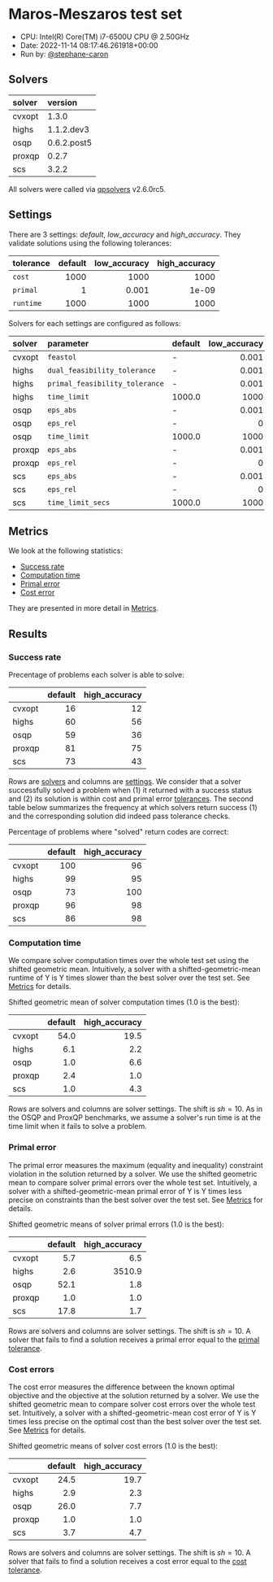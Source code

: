# Maros-Meszaros test set

- CPU: Intel(R) Core(TM) i7-6500U CPU @ 2.50GHz
- Date: 2022-11-14 08:17:46.261918+00:00
- Run by: [@stephane-caron](https://github.com/stephane-caron/)

## Solvers

| solver   | version     |
|:---------|:------------|
| cvxopt   | 1.3.0       |
| highs    | 1.1.2.dev3  |
| osqp     | 0.6.2.post5 |
| proxqp   | 0.2.7       |
| scs      | 3.2.2       |

All solvers were called via
[qpsolvers](https://github.com/stephane-caron/qpsolvers) v2.6.0rc5.

## Settings

There are 3 settings: *default*, *low_accuracy* and
*high_accuracy*. They validate solutions using the following tolerances:

| tolerance   |   default |   low_accuracy |   high_accuracy |
|:------------|----------:|---------------:|----------------:|
| ``cost``    |      1000 |       1000     |        1000     |
| ``primal``  |         1 |          0.001 |           1e-09 |
| ``runtime`` |      1000 |       1000     |        1000     |

Solvers for each settings are configured as follows:

| solver   | parameter                        | default   |   low_accuracy |   high_accuracy |
|:---------|:---------------------------------|:----------|---------------:|----------------:|
| cvxopt   | ``feastol``                      | -         |          0.001 |           1e-09 |
| highs    | ``dual_feasibility_tolerance``   | -         |          0.001 |           1e-09 |
| highs    | ``primal_feasibility_tolerance`` | -         |          0.001 |           1e-09 |
| highs    | ``time_limit``                   | 1000.0    |       1000     |        1000     |
| osqp     | ``eps_abs``                      | -         |          0.001 |           1e-09 |
| osqp     | ``eps_rel``                      | -         |          0     |           0     |
| osqp     | ``time_limit``                   | 1000.0    |       1000     |        1000     |
| proxqp   | ``eps_abs``                      | -         |          0.001 |           1e-09 |
| proxqp   | ``eps_rel``                      | -         |          0     |           0     |
| scs      | ``eps_abs``                      | -         |          0.001 |           1e-09 |
| scs      | ``eps_rel``                      | -         |          0     |           0     |
| scs      | ``time_limit_secs``              | 1000.0    |       1000     |        1000     |

## Metrics

We look at the following statistics:

- [Success rate](#success-rate)
- [Computation time](#computation-time)
- [Primal error](#primal-error)
- [Cost error](#cost-error)

They are presented in more detail in [Metrics](../README.md#metrics).

## Results

### Success rate

Precentage of problems each solver is able to solve:

|        |   default |   high_accuracy |
|:-------|----------:|----------------:|
| cvxopt |        16 |              12 |
| highs  |        60 |              56 |
| osqp   |        59 |              36 |
| proxqp |        81 |              75 |
| scs    |        73 |              43 |

Rows are [solvers](#solvers) and columns are [settings](#settings). We consider
that a solver successfully solved a problem when (1) it returned with a success
status and (2) its solution is within cost and primal error
[tolerances](#settings). The second table below summarizes the frequency at
which solvers return success (1) and the corresponding solution did indeed pass
tolerance checks.

Percentage of problems where "solved" return codes are correct:

|        |   default |   high_accuracy |
|:-------|----------:|----------------:|
| cvxopt |       100 |              96 |
| highs  |        99 |              95 |
| osqp   |        73 |             100 |
| proxqp |        96 |              98 |
| scs    |        86 |              98 |

### Computation time

We compare solver computation times over the whole test set using the shifted
geometric mean. Intuitively, a solver with a shifted-geometric-mean runtime of
Y is Y times slower than the best solver over the test set. See
[Metrics](../README.md#metrics) for details.

Shifted geometric mean of solver computation times (1.0 is the best):

|        |   default |   high_accuracy |
|:-------|----------:|----------------:|
| cvxopt |      54.0 |            19.5 |
| highs  |       6.1 |             2.2 |
| osqp   |       1.0 |             6.6 |
| proxqp |       2.4 |             1.0 |
| scs    |       1.0 |             4.3 |

Rows are solvers and columns are solver settings. The shift is $sh = 10$. As in
the OSQP and ProxQP benchmarks, we assume a solver's run time is at the time
limit when it fails to solve a problem.

### Primal error

The primal error measures the maximum (equality and inequality) constraint
violation in the solution returned by a solver. We use the shifted geometric
mean to compare solver primal errors over the whole test set. Intuitively, a
solver with a shifted-geometric-mean primal error of Y is Y times less precise
on constraints than the best solver over the test set. See
[Metrics](../README.md#metrics) for details.

Shifted geometric means of solver primal errors (1.0 is the best):

|        |   default |   high_accuracy |
|:-------|----------:|----------------:|
| cvxopt |       5.7 |             6.5 |
| highs  |       2.6 |          3510.9 |
| osqp   |      52.1 |             1.8 |
| proxqp |       1.0 |             1.0 |
| scs    |      17.8 |             1.7 |

Rows are solvers and columns are solver settings. The shift is $sh = 10$. A
solver that fails to find a solution receives a primal error equal to the
[primal tolerance](#settings).

### Cost errors

The cost error measures the difference between the known optimal objective and
the objective at the solution returned by a solver. We use the shifted
geometric mean to compare solver cost errors over the whole test set.
Intuitively, a solver with a shifted-geometric-mean cost error of Y is Y times
less precise on the optimal cost than the best solver over the test set. See
[Metrics](../README.md#metrics) for details.

Shifted geometric means of solver cost errors (1.0 is the best):

|        |   default |   high_accuracy |
|:-------|----------:|----------------:|
| cvxopt |      24.5 |            19.7 |
| highs  |       2.9 |             2.3 |
| osqp   |      26.0 |             7.7 |
| proxqp |       1.0 |             1.0 |
| scs    |       3.7 |             4.7 |

Rows are solvers and columns are solver settings. The shift is $sh = 10$. A
solver that fails to find a solution receives a cost error equal to the [cost
tolerance](#settings).
